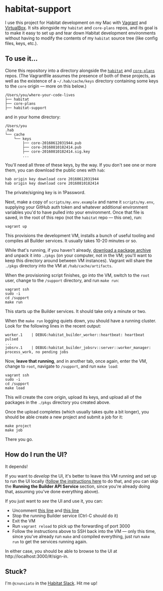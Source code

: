 # habitat-support

I use this project for Habitat development on my Mac with [Vagrant](https://www.vagrantup.com/) and [VirtualBox](https://www.virtualbox.org/wiki/Downloads). It sits alongside my `habitat` and `core-plans` repos, and its goal is to make it easy to set up and tear down Habitat development environments without having to modify the contents of my `habitat` source tree (like config files, keys, etc.).

## To use it...

Clone this repository into a directory alongside the [`habitat`](https://github.com/habitat-sh/habitat) and [`core-plans`](https://github.com/habitat-sh/core-plans) repos. (The Vagrantfile assumes the presence of both of these projects, as well as the existence of a `~/.hab/cache/keys` directory containing some keys to the `core` origin &mdash; more on this below.)

```
/Users/you/where-your-code-lives
├── habitat
├── core-plans
├── habitat-support
```

and in your home directory:

```
/Users/you
.hab
└── cache
    └── keys
        ├── core-20160612031944.pub
        ├── core-20160810182414.pub
        ├── core-20160810182414.sig.key
        ...
```

You'll need all three of these keys, by the way. If you don't see one or more them, you can download the public ones with `hab`:

```
hab origin key download core 20160612031944
hab origin key download core 20160810182414
```

The private/signing key is in 1Password.

Next, make a copy of `scripts/my.env.example` and name it `scripts/my.env`, supplying your GitHub auth token and whatever additional environment variables you'd to have pulled into your environment. Once that file is saved, in the root of this repo (not the `habitat` repo &mdash; this one), run:

```
vagrant up
```

This provisions the development VM, installs a bunch of useful tooling and compiles all Builder services. It usually takes 10-20 minutes or so.

While that's running, if you haven't already, [download a package archive](http://nunciato-shared-files.s3.amazonaws.com/pkgs.zip) and unpack it into `./pkgs` (on your computer, not in the VM; you'll want to keep this directory around between VM instances). Vagrant will share the `./pkgs` directory into the VM at `/hab/cache/artifacts`.

When the provisioning script finishes, go into the VM, switch to the `root` user, change to the `/support` directory, and run `make run`:

```
vagrant ssh
sudo -i
cd /support
make run
```

This starts up the Builder services. It should take only a minute or two.

When the `make run` logging quiets down, you should have a running cluster. Look for the following lines in the recent output:

```
worker.1    | DEBUG:habitat_builder_worker::heartbeat: heartbeat pulsed
...
jobsrv.1    | DEBUG:habitat_builder_jobsrv::server::worker_manager: process_work, no pending jobs
```

Now, **leave that running**, and in another tab, once again, enter the VM, change to `root`, navigate to `/support`, and run `make load`:

```
vagrant ssh
sudo -i
cd /support
make load
```

This will create the core origin, upload its keys, and upload all of the packages in the `./pkgs` directory you created above.

Once the upload completes (which usually takes quite a bit longer), you should be able create a new project and submit a job for it:

```
make project
make job
```

There you go.

## How do I run the UI?

It depends!

If you want to _develop_ the UI, it's better to leave this VM running and set up to run the UI locally ([follow the instructions here](https://github.com/habitat-sh/habitat/tree/master/components/builder-web#builder-web) to do that, and you can skip the **Running the Builder API Service** section, since you're already doing that, assuming you've done everything above).

If you just want to _see_ the UI and use it, you can:

  * Uncomment [this line](https://github.com/cnunciato/habitat-support/blob/737c2afa32d4426bdf958c1aa1d4f83a46349aab/scripts/Procfile#L1) and [this line](https://github.com/cnunciato/habitat-support/blob/737c2afa32d4426bdf958c1aa1d4f83a46349aab/Vagrantfile#L15)
  * Stop the running Builder service (Ctrl-C should do it)
  * Exit the VM
  * Run `vagrant reload` to pick up the forwarding of port 3000
  * Follow the instructions above to SSH back into the VM &mdash; only this time, since you've already run `make` and compiled everything, just run `make run` to get the services running again.

In either case, you should be able to browse to the UI at http://localhost:3000/#/sign-in.

## Stuck?

I'm `@cnunciato` in the [Habitat Slack](http://slack.habitat.sh). Hit me up!
